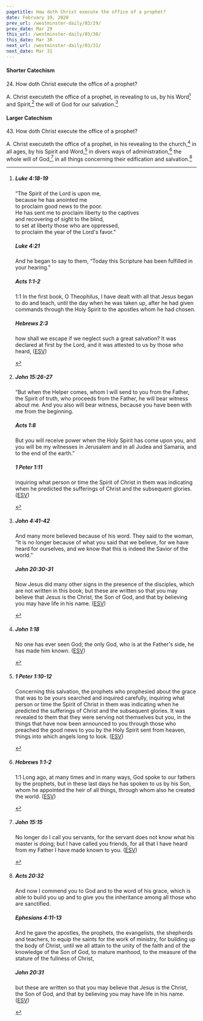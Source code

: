 ```yaml
---
pagetitle: How doth Christ execute the office of a prophet?
date: February 19, 2020
prev_url: /westminster-daily/03/29/
prev_date: Mar 29
this_url: /westminster-daily/03/30/
this_date: Mar 30
next_url: /westminster-daily/03/31/
next_date: Mar 31
---
```


#### Shorter Catechism

24\. How doth Christ execute the office of a prophet?

A. Christ executeth the office of a prophet, in revealing to us, by his Word[^fnref:wsc1] and Spirit,[^fnref:wsc2] the will of God for our salvation.[^fnref:wsc3]


[^fnref:wsc1]: <div class="esv"><h5>Luke 4:18-19</h5> <div class="esv-text"><div class="block-indent"> <p class="line-group" id="p42004018.01-1"><span class="woc">&#8220;The Spirit of the Lord is upon me,<br /> <span class="indent"></span>because he has anointed me<br /> <span class="indent"></span>to proclaim good news to the poor.<br /> He has sent me to proclaim liberty to the captives<br /> <span class="indent"></span>and recovering of sight to the blind,<br /> <span class="indent"></span>to set at liberty those who are oppressed,</span><br />  <span class="woc">to proclaim the year of the Lord's favor.&#8221;</span></p> </div> </div><h5>Luke 4:21</h5> <div class="esv-text"><p id="p42004021.01-2">And he began to say to them, <span class="woc">&#8220;Today this Scripture has been fulfilled in your hearing.&#8221;</span></p> </div><h5>Acts 1:1-2</h5> <div class="esv-text"> <p class="chapter-first" id="p44001001.07-3"><span class="chapter-num" id="v44001001-3">1:1&nbsp;</span>In the first book, O Theophilus, I have dealt with all that Jesus began to do and teach, until the day when he was taken up, after he had given commands through the Holy Spirit to the apostles whom he had chosen.</p> </div><h5>Hebrews 2:3</h5> <div class="esv-text"><p id="p58002003.01-4">how shall we escape if we neglect such a great salvation? It was declared at first by the Lord, and it was attested to us by those who heard,  (<a href="http://www.esv.org" class="copyright">ESV</a>)</p> </div> </div>

[^fnref:wsc2]: <div class="esv"><h5>John 15:26-27</h5> <div class="esv-text"><p id="p43015026.01-1"><span class="woc">&#8220;But when the Helper comes, whom I will send to you from the Father, the Spirit of truth, who proceeds from the Father, he will bear witness about me.</span> <span class="woc">And you also will bear witness, because you have been with me from the beginning.</span></p> </div><h5>Acts 1:8</h5> <div class="esv-text"><p id="p44001008.01-2"><span class="woc">But you will receive power when the Holy Spirit has come upon you, and you will be my witnesses in Jerusalem and in all Judea and Samaria, and to the end of the earth.&#8221;</span></p> </div><h5>1 Peter 1:11</h5> <div class="esv-text"><p id="p60001011.01-3">inquiring what person or time the Spirit of Christ in them was indicating when he predicted the sufferings of Christ and the subsequent glories.  (<a href="http://www.esv.org" class="copyright">ESV</a>)</p> </div> </div>

[^fnref:wsc3]: <div class="esv"><h5>John 4:41-42</h5> <div class="esv-text"><p id="p43004041.01-1">And many more believed because of his word. They said to the woman, &#8220;It is no longer because of what you said that we believe, for we have heard for ourselves, and we know that this is indeed the Savior of the world.&#8221;</p> </div><h5>John 20:30-31</h5> <div class="esv-text"> <p id="p43020030.06-2">Now Jesus did many other signs in the presence of the disciples, which are not written in this book; but these are written so that you may believe that Jesus is the Christ, the Son of God, and that by believing you may have life in his name.  (<a href="http://www.esv.org" class="copyright">ESV</a>)</p> </div> </div>


#### Larger Catechism

43\. How doth Christ execute the office of a prophet?

A. Christ executeth the office of a prophet, in his revealing to the church,[^fnref:wlc1] in all ages, by his Spirit and Word,[^fnref:wlc2] in divers ways of administration,[^fnref:wlc3] the whole will of God,[^fnref:wlc4] in all things concerning their edification and salvation.[^fnref:wlc5]


[^fnref:wlc1]: <div class="esv"><h5>John 1:18</h5> <div class="esv-text"><p id="p43001018.01-1">No one has ever seen God; the only God, who is at the Father's side, he has made him known.  (<a href="http://www.esv.org" class="copyright">ESV</a>)</p> </div> </div>

[^fnref:wlc2]: <div class="esv"><h5>1 Peter 1:10-12</h5> <div class="esv-text"><p id="p60001010.01-1">Concerning this salvation, the prophets who prophesied about the grace that was to be yours searched and inquired carefully, inquiring what person or time the Spirit of Christ in them was indicating when he predicted the sufferings of Christ and the subsequent glories. It was revealed to them that they were serving not themselves but you, in the things that have now been announced to you through those who preached the good news to you by the Holy Spirit sent from heaven, things into which angels long to look.  (<a href="http://www.esv.org" class="copyright">ESV</a>)</p> </div> </div>

[^fnref:wlc3]: <div class="esv"><h5>Hebrews 1:1-2</h5> <div class="esv-text"> <p class="chapter-first" id="p58001001.06-1"><span class="chapter-num" id="v58001001-1">1:1&nbsp;</span>Long ago, at many times and in many ways, God spoke to our fathers by the prophets, but in these last days he has spoken to us by his Son, whom he appointed the heir of all things, through whom also he created the world.  (<a href="http://www.esv.org" class="copyright">ESV</a>)</p> </div> </div>

[^fnref:wlc4]: <div class="esv"><h5>John 15:15</h5> <div class="esv-text"><p id="p43015015.01-1"><span class="woc">No longer do I call you servants, for the servant does not know what his master is doing; but I have called you friends, for all that I have heard from my Father I have made known to you.</span>  (<a href="http://www.esv.org" class="copyright">ESV</a>)</p> </div> </div>

[^fnref:wlc5]: <div class="esv"><h5>Acts 20:32</h5> <div class="esv-text"><p id="p44020032.01-1">And now I commend you to God and to the word of his grace, which is able to build you up and to give you the inheritance among all those who are sanctified.</p> </div><h5>Ephesians 4:11-13</h5> <div class="esv-text"><p id="p49004011.01-2">And he gave the apostles, the prophets, the evangelists, the shepherds and teachers, to equip the saints for the work of ministry, for building up the body of Christ, until we all attain to the unity of the faith and of the knowledge of the Son of God, to mature manhood, to the measure of the stature of the fullness of Christ,</p> </div><h5>John 20:31</h5> <div class="esv-text"><p id="p43020031.01-3">but these are written so that you may believe that Jesus is the Christ, the Son of God, and that by believing you may have life in his name.  (<a href="http://www.esv.org" class="copyright">ESV</a>)</p> </div> </div>

